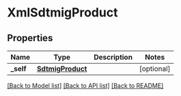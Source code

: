 # XmlSdtmigProduct

## Properties
Name | Type | Description | Notes
------------ | ------------- | ------------- | -------------
**_self** | [**SdtmigProduct**](SdtmigProduct.md) |  | [optional] 

[[Back to Model list]](../README.md#documentation-for-models) [[Back to API list]](../README.md#documentation-for-api-endpoints) [[Back to README]](../README.md)


